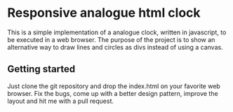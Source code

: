 # Responsive analogue html clock

This is a simple implementation of a analogue clock, written in javascript, to be executed in a web browser. The purpose of the project is to show an alternative way to draw lines and circles as divs instead of using a canvas.

## Getting started

Just clone the git repository and drop the index.html on your favorite web browser. Fix the bugs, come up with a better design pattern, improve the layout and hit me with a pull request.
